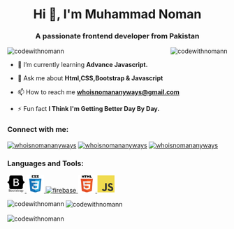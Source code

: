 <h1 align="center">Hi 👋, I'm Muhammad Noman</h1>
<h3 align="center">A passionate frontend developer from Pakistan</h3>
<img align="right" src="https://cdn.dribbble.com/users/1162077/screenshots/3848914/programmer.gif" alt="codewithnomann" />

<p align="left"> <img src="https://komarev.com/ghpvc/?username=codewithnomann&label=Profile%20views&color=0e75b6&style=flat" alt="codewithnomann" width="400" /> </p>

- 🌱 I’m currently learning **Advance Javascript.**

- 💬 Ask me about **Html,CSS,Bootstrap & Javascript**

- 📫 How to reach me **whoisnomananyways@gmail.com**

- ⚡ Fun fact **I Think I'm Getting Better Day By Day.**

<h3 align="left">Connect with me:</h3>
<p align="left">
<a href="https://fb.com/whoisnomananyways" target="blank"><img align="center" src="https://raw.githubusercontent.com/rahuldkjain/github-profile-readme-generator/master/src/images/icons/Social/facebook.svg" alt="whoisnomananyways" height="30" width="40" /></a>
<a href="https://instagram.com/whoisnomananyways" target="blank"><img align="center" src="https://raw.githubusercontent.com/rahuldkjain/github-profile-readme-generator/master/src/images/icons/Social/instagram.svg" alt="whoisnomananyways" height="30" width="40" /></a>
<a href="https://www.youtube.com/c/whoisnomananyways" target="blank"><img align="center" src="https://raw.githubusercontent.com/rahuldkjain/github-profile-readme-generator/master/src/images/icons/Social/youtube.svg" alt="whoisnomananyways" height="30" width="40" /></a>
</p>

<h3 align="left">Languages and Tools:</h3>
<p align="left"> <a href="https://getbootstrap.com" target="_blank" rel="noreferrer"> <img src="https://raw.githubusercontent.com/devicons/devicon/master/icons/bootstrap/bootstrap-plain-wordmark.svg" alt="bootstrap" width="40" height="40"/> </a> <a href="https://www.w3schools.com/css/" target="_blank" rel="noreferrer"> <img src="https://raw.githubusercontent.com/devicons/devicon/master/icons/css3/css3-original-wordmark.svg" alt="css3" width="40" height="40"/> </a> <a href="https://firebase.google.com/" target="_blank" rel="noreferrer"> <img src="https://www.vectorlogo.zone/logos/firebase/firebase-icon.svg" alt="firebase" width="40" height="40"/> </a> <a href="https://www.w3.org/html/" target="_blank" rel="noreferrer"> <img src="https://raw.githubusercontent.com/devicons/devicon/master/icons/html5/html5-original-wordmark.svg" alt="html5" width="40" height="40"/> </a> <a href="https://developer.mozilla.org/en-US/docs/Web/JavaScript" target="_blank" rel="noreferrer"> <img src="https://raw.githubusercontent.com/devicons/devicon/master/icons/javascript/javascript-original.svg" alt="javascript" width="40" height="40"/> </a> </p>

<p><img align="left" src="https://github-readme-stats.vercel.app/api/top-langs?username=codewithnomann&show_icons=true&locale=en&layout=compact" alt="codewithnomann" /></p>

<p>&nbsp;<img align="center" src="https://github-readme-stats.vercel.app/api?username=codewithnomann&show_icons=true&locale=en" alt="codewithnomann" /></p>

<p><img align="center" src="https://github-readme-streak-stats.herokuapp.com/?user=codewithnomann&" alt="codewithnomann" /></p>

